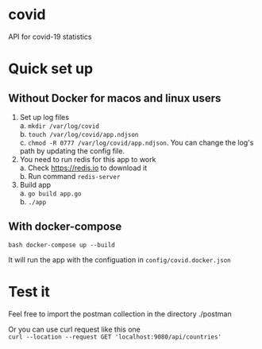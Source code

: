 # covid
API for covid-19 statistics

# Quick set up

## Without Docker for macos and linux users

1. Set up log files  
 a. ```mkdir /var/log/covid``` \
 b. ```touch /var/log/covid/app.ndjson``` \
 c. ```chmod -R 0777 /var/log/covid/app.ndjson```. You can change the log's path by updating the config file.
2. You need to run redis for this app to work \
 a. Check https://redis.io to download  it \
 b. Run command ```redis-server```
3. Build app \
 a. ```go build app.go``` \
 b. ```./app```


## With docker-compose

```bash docker-compose up --build ```

It will run the app with the configuation in ```config/covid.docker.json```

# Test it

Feel free to import the postman collection in the directory ./postman

Or you can use curl request like this one \
  ```curl --location --request GET 'localhost:9080/api/countries'```
